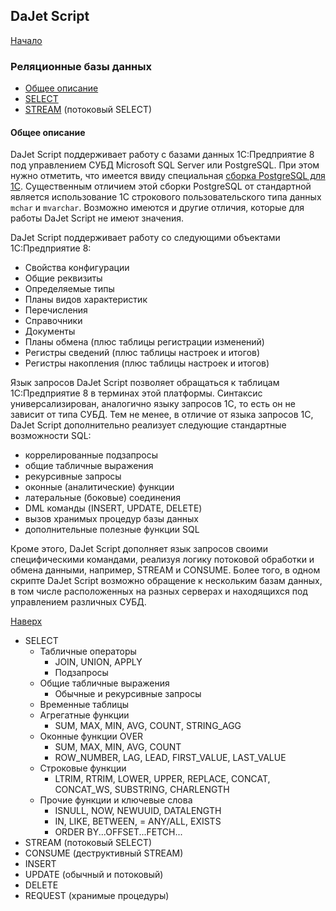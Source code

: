 ## DaJet Script

[Начало](https://github.com/zhichkin/dajet/tree/main/doc/dajet-script/README.md)

### Реляционные базы данных
- [Общее описание](#общее-описание)
- [SELECT](https://github.com/zhichkin/dajet/tree/main/doc/dajet-script/databases/select/README.md)
- [STREAM](https://github.com/zhichkin/dajet/tree/main/doc/dajet-script/databases/select/README.md) (потоковый SELECT)

#### Общее описание

DaJet Script поддерживает работу с базами данных 1С:Предприятие 8 под управлением СУБД Microsoft SQL Server или PostgreSQL. При этом нужно отметить, что имеется ввиду специальная [сборка PostgreSQL для 1С](https://v8.1c.ru/tekhnologii/systemnye-trebovaniya-1s-predpriyatiya-8/subd-postgresql/). Существенным отличием этой сборки PostgreSQL от стандартной является использование 1С строкового пользовательского типа данных ```mchar``` и ```mvarchar```. Возможно имеются и другие отличия, которые для работы DaJet Script не имеют значения.

DaJet Script поддерживает работу со следующими объектами 1С:Предприятие 8:
- Свойства конфигурации
- Общие реквизиты
- Определяемые типы
- Планы видов характеристик
- Перечисления
- Справочники
- Документы
- Планы обмена (плюс таблицы регистрации изменений)
- Регистры сведений (плюс таблицы настроек и итогов)
- Регистры накопления (плюс таблицы настроек и итогов)

Язык запросов DaJet Script позволяет обращаться к таблицам 1С:Предприятие 8 в терминах этой платформы. Синтаксис универсализирован, аналогично языку запросов 1С, то есть он не зависит от типа СУБД. Тем не менее, в отличие от языка запросов 1С, DaJet Script дополнительно реализует следующие стандартные возможности SQL:
- коррелированные подзапросы
- общие табличные выражения
- рекурсивные запросы
- оконные (аналитические) функции
- латеральные (боковые) соединения
- DML команды (INSERT, UPDATE, DELETE)
- вызов хранимых процедур базы данных
- дополнительные полезные функции SQL

Кроме этого, DaJet Script дополняет язык запросов своими специфическими командами, реализуя логику потоковой обработки и обмена данными, например, STREAM и CONSUME. Более того, в одном скрипте DaJet Script возможно обращение к нескольким базам данных, в том числе расположенных на разных серверах и находящихся под управлением различных СУБД.

[Наверх](#реляционные-базы-данных)

- SELECT
  - Табличные операторы
    - JOIN, UNION, APPLY
    - Подзапросы
  - Общие табличные выражения
    - Обычные и рекурсивные запросы
  - Временные таблицы
  - Агрегатные функции
    - SUM, MAX, MIN, AVG, COUNT, STRING_AGG
  - Оконные функции OVER
    - SUM, MAX, MIN, AVG, COUNT
    - ROW_NUMBER, LAG, LEAD, FIRST_VALUE, LAST_VALUE
  - Строковые функции
    - LTRIM, RTRIM, LOWER, UPPER, REPLACE, CONCAT, CONCAT_WS, SUBSTRING, CHARLENGTH
  - Прочие функции и ключевые слова
    - ISNULL, NOW, NEWUUID, DATALENGTH
    - IN, LIKE, BETWEEN, = ANY/ALL, EXISTS
    - ORDER BY...OFFSET...FETCH...
- STREAM (потоковый SELECT)
- CONSUME (деструктивный STREAM)
- INSERT
- UPDATE (обычный и потоковый)
- DELETE
- REQUEST (хранимые процедуры)
